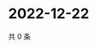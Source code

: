 # 2022-12-22

共 0 条

<!-- BEGIN WEIBO -->
<!-- 最后更新时间 Thu Dec 22 2022 11:00:57 GMT+0800 (China Standard Time) -->

<!-- END WEIBO -->
